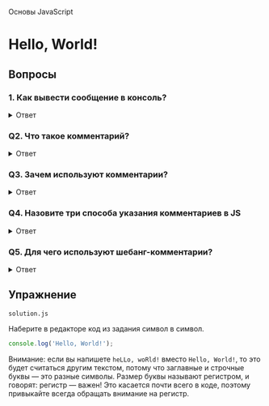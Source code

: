 Основы JavaScript

# Hello, World!

## Вопросы

### 1. Как вывести сообщение в консоль?

<details>
<summary>Ответ</summary>

Объект `console` с методом `log` выводит сообщение в консоль.

</details>

### Q2. Что такое комментарий?

<details>
  <summary>Ответ</summary>

**Комментарий** - это текст в коде, который не читается интерпретатором и не влияет на результат выполнения кода.

</details>

### Q3. Зачем используют комментарии?

<details>
  <summary>Ответ</summary>

**Комментарии используются для:**

- добавления подсказок, заметок, предложений, предупреждений;
- предотвращения выполнения кода при отладке.

</details>

### Q4. Назовите три способа указания комментариев в JS

<details>
  <summary>Ответ</summary>

Комментарии в JavaScript бывают трех видов.

1. `//` - двойной слэш. Весь текст в строке после двойного слэша будет комментарием.

```javascript
// Это комментарий в строке
console.log('Hi!'); // Это комментарий после инструкции
```

2. `/* */` - текст внутри будет закомментирован. Можно использовать на одной или нескольких строках.

```javascript
/* Это однострочный комментарий */

/* 
  Этот комментарий располагается 
  на нескольких строках.
*/

// Пример отключения выполнения console.log()
// внутри определения функции comment
const comment = () => {
  /* console.log("Hello world!"); */
};
```

3. `#!` - шебанг комментарий определяет путь к JavaScript интерпретатору, скрипт которого вы хотите выполнить.

**Действителен только в самом начале скрипта или модуля. Пробелы перед `#!` запрещены. Комментарий состоит из всех символов после `#!` и до конца первой строки.**

```javascript
#!/usr/bin/env node
console.log('Hello world');
```

  </p>
</details>

### Q5. Для чего используют шебанг-комментарии?

<details>
  <summary>Ответ</summary>

`#!` - шебанг комментарий определяет путь к JavaScript интерпретатору, скрипт которого вы хотите выполнить.

</details>

## Упражнение

`solution.js`

Наберите в редакторе код из задания символ в символ.

```javascript
console.log('Hello, World!');
```

Внимание: если вы напишете `heLLo, woRld!` вместо `Hello, World!`, то это будет считаться другим текстом, потому что заглавные и строчные буквы — это разные символы. Размер буквы называют регистром, и говорят: регистр — важен! Это касается почти всего в коде, поэтому привыкайте всегда обращать внимание на регистр.
